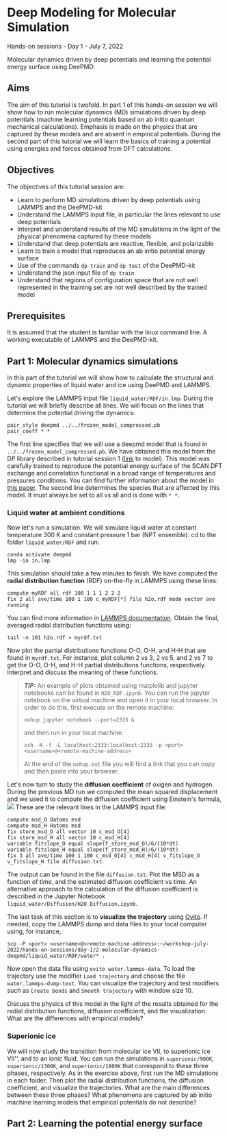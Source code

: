# Deep Modeling for Molecular Simulation
Hands-on sessions - Day 1 - July 7, 2022

Molecular dynamics driven by deep potentials and learning the potential energy surface using DeePMD

## Aims

The aim of this tutorial is twofold. In part 1 of this hands-on session we will show how to run molecular dynamics (MD) simulations driven by deep potentials (machine learning potentials based on ab initio quantum mechanical calculations). Emphasis is made on the physics that are captured by these models and are absent in empirical potentials. During the second part of this tutorial we will learn the basics of training a potential using energies and forces obtained from DFT calculations.

## Objectives

The objectives of this tutorial session are:
- Learn to perform MD simulations driven by deep potentials using LAMMPS and the DeePMD-kit
- Understand the LAMMPS input file, in particular the lines relevant to use deep potentials
- Interpret and understand results of the MD simulations in the light of the physical phenomena captured by these models
- Understand that deep potentials are reactive, flexible, and polarizable
- Learn to train a model that reproduces an ab initio potential energy surface
- Use of the commands ```dp train``` and ```dp test``` of the DeePMD-kit
- Understand the json input file of ```dp train```
- Understand that regions of configuration space that are not well represented in the training set are not well described by the trained model

## Prerequisites

It is assumed that the student is familiar with the linux command line. A working executable of LAMMPS and the DeePMD-kit.

## Part 1: Molecular dynamics simulations 

In this part of the tutorial we will show how to calculate the structural and dynamic properties of liquid water and ice using DeePMD and LAMMPS.

Let's explore the LAMMPS input file ```liquid_water/RDF/in.lmp```.
During the tutorial we will briefly describe all lines.
We will focus on the lines that determine the potential driving the dynamics:
```
pair_style deepmd ../../frozen_model_compressed.pb
pair_coeff * *
```
The first line specifies that we will use a deepmd model that is found in ```../../frozen_model_compressed.pb```.
We have obtained this model from the DP library described in tutorial session 1 ([link](https://dplibrary.deepmd.net/#/project_details?project_id=202206.001) to model).
This model was carefully trained to reproduce the potential energy surface of the SCAN DFT exchange and correlation functional in a broad range of temperatures and pressures conditions.
You can find further information about the model in [this paper](https://journals.aps.org/prl/abstract/10.1103/PhysRevLett.126.236001).
The second line determines the species that are affected by this model. It must always be set to all vs all and is done with ```* *```.

### Liquid water at ambient conditions

Now let's run a simulation.
We will simulate liquid water at constant temperature 300 K and constant pressure 1 bar (NPT ensemble).
cd to the folder ```liquid_water/RDF``` and run:
```
conda activate deepmd
lmp -in in.lmp
```
This simulation should take a few minutes to finish.
We have computed the **radial distribution function** (RDF) on-the-fly in LAMMPS using these lines:
```
compute myRDF all rdf 100 1 1 1 2 2 2
fix 2 all ave/time 100 1 100 c_myRDF[*] file h2o.rdf mode vector ave running
```
You can find more information in [LAMMPS documentation](https://docs.lammps.org/compute_rdf.html).
Obtain the final, averaged radial distribution functions using:
```
tail -n 101 h2o.rdf > myrdf.txt
``` 
Now plot the partial distributions functions O-O, O-H, and H-H that are found in ```myrdf.txt```.
For instance, plot column 2 vs 3, 2 vs 5, and 2 vs 7 to get the O-O, O-H, and H-H partial distributions functions, respectively.
Interpret and discuss the meaning of these functions.

> **_TIP:_** An example of plots obtained using matplolib and jupyter notebooks can be found in ```H2O_RDF.ipynb```.
> You can run the jupyter notebook on the virtual machine and open it in your local browser.
> In order to do this, first execute on the remote machine:
> ```
> nohup jupyter notebook --port=2333 &
> ```
> and then run in your local machine:
> ```
> ssh -N -f -L localhost:2333:localhost:2333 -p <port> <username>@<remote-machine-address>
> ```
> At the end of the ```nohup.out``` file you will find a link that you can copy and then paste into your browser.

Let's now turn to study the **diffusion coefficient** of oxigen and hydrogen.
During the previous MD run we computed the mean squared displacement and we used it to compute the diffusion coefficient using Einstein's formula,
<img src="https://render.githubusercontent.com/render/math?math=D=\frac{1}{6}\frac{\mathrm{d}}{\mathrm{d}t}\langle\frac{1}{N}\sum_{i=1}^{N}(\mathbf{r}_i(t)-\mathbf{r}_i(0))^2\rangle">
These are the relevant lines in the LAMMPS input file:
```
compute msd_O Oatoms msd
compute msd_H Hatoms msd
fix store_msd_O all vector 10 c_msd_O[4]
fix store_msd_H all vector 10 c_msd_H[4]
variable fitslope_O equal slope(f_store_msd_O)/6/(10*dt)
variable fitslope_H equal slope(f_store_msd_H)/6/(10*dt)
fix 3 all ave/time 100 1 100 c_msd_O[4] c_msd_H[4] v_fitslope_O v_fitslope_H file diffusion.txt
```
The output can be found in the file ```diffusion.txt```.
Plot the MSD as a function of time, and the estimated diffusion coefficient vs time.
An alternative approach to the calculation of the diffusion coefficient is described in the Jupyter Notebook ```liquid_water/Diffusion/H2O_Diffusion.ipynb```.

The last task of this section is to **visualize the trajectory** using [Ovito](https://www.ovito.org/).
If needed, copy the LAMMPS dump and data files to your local computer using, for instance,
```
scp -P <port> <username>@<remote-machine-address>:~/workshop-july-2022/hands-on-sessions/day-1/2-molecular-dynamics-deepmd/liquid_water/RDF/water* .
```
Now open the data file using ```ovito water.lammps-data```.
To load the trajectory use the modifier ```Load trajectory``` and choose the file ```water.lammps-dump-text```.
You can visualize the trajectory and test modifiers such as ```Create bonds``` and ```Smooth trajectory``` with window size 10.

Discuss the physics of this model in the light of the results obtained for the radial distribution functions, diffusion coefficient, and the visualization.
What are the differences with empirical models?

### Superionic ice

We will now study the transition from molecular ice VII, to superionic ice VII'', and to an ionic fluid.
You can run the simulations in ```superionic/900K```, ```superionic/1300K```, and ```superionic/1800K``` that correspond to these three phases, respectively.
As in the exercise above, first run the MD simulations in each folder.
Then plot the radial distribution functions, the diffusion coefficient, and visualize the trajectories.
What are the main differences between these three phases?
What phenomena are captured by ab initio machine learning models that empirical potentials do not describe?

## Part 2: Learning the potential energy surface
